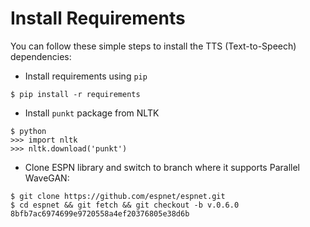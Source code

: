 # Install Requirements

You can follow these simple steps to install the TTS (Text-to-Speech) dependencies:

- Install requirements using `pip`
```
$ pip install -r requirements
```
- Install `punkt` package from NLTK
```
$ python
>>> import nltk
>>> nltk.download('punkt')
```

- Clone ESPN library and switch to branch where it supports Parallel WaveGAN:
```
$ git clone https://github.com/espnet/espnet.git
$ cd espnet && git fetch && git checkout -b v.0.6.0 8bfb7ac6974699e9720558a4ef20376805e38d6b
```
